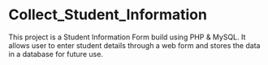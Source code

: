 # Collect_Student_Information
This project is a Student Information Form build using PHP &amp; MySQL. It allows user to enter student details through a web form and stores the data in a database for future use.
